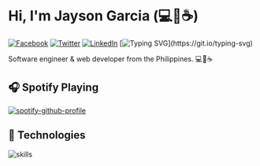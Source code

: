 # Hi, I'm Jayson Garcia (💻💖☕)

[![Facebook](https://img.shields.io/badge/Facebook-%231877F2.svg?&style=flat-square&logo=facebook&logoColor=white)](https://www.facebook.com/jaysonegarcia) [![Twitter](https://img.shields.io/badge/Twitter-%231DA1F2.svg?&style=flat-square&logo=twitter&logoColor=white)](https://mobile.twitter.com/jegsonn) [![LinkedIn](https://img.shields.io/badge/LinkedIn-%230077B5.svg?&style=flat-square&logo=linkedin&logoColor=white)](https://www.linkedin.com/in/hallowichig0)
[![Typing SVG](https://readme-typing-svg.herokuapp.com?font=comfortaa&color=016EEA&size=24&width=500&lines=Software+Engineer;Web+Developer;Nice+to+meet+you...)](https://git.io/typing-svg)

Software engineer & web developer from the Philippines. 💻💖☕

## 🎧 Spotify Playing

[![spotify-github-profile](https://spotify-github-profile.vercel.app/api/view?uid=22llhube73kw25xltxunvep4i&cover_image=false&theme=default)](https://spotify-github-profile.vercel.app/api/view?uid=22llhube73kw25xltxunvep4i&redirect=true)

## 🔧 Technologies

![skills](https://skillicons.dev/icons?i=php,wordpress,drupal,laravel,html,css,sass,js,jquery,nodejs,react,nextjs,mysql,linux,docker,git,bash,nginx,vscode&theme=light)
